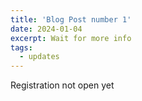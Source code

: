 ```yaml
---
title: 'Blog Post number 1'
date: 2024-01-04
excerpt: Wait for more info
tags:
  - updates
---
```


Registration not open yet
